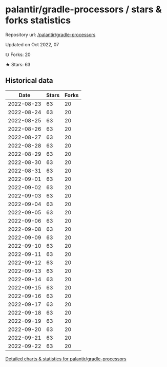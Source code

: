 # palantir/gradle-processors / stars & forks statistics

Repository url: [/palantir/gradle-processors](https://github.com/palantir/gradle-processors)

Updated on Oct 2022, 07

☋ Forks: 20

★ Stars: 63

## Historical data
| Date | Stars | Forks |
|------|-------|-------|
| 2022-08-23 | 63 | 20 | 
| 2022-08-24 | 63 | 20 | 
| 2022-08-25 | 63 | 20 | 
| 2022-08-26 | 63 | 20 | 
| 2022-08-27 | 63 | 20 | 
| 2022-08-28 | 63 | 20 | 
| 2022-08-29 | 63 | 20 | 
| 2022-08-30 | 63 | 20 | 
| 2022-08-31 | 63 | 20 | 
| 2022-09-01 | 63 | 20 | 
| 2022-09-02 | 63 | 20 | 
| 2022-09-03 | 63 | 20 | 
| 2022-09-04 | 63 | 20 | 
| 2022-09-05 | 63 | 20 | 
| 2022-09-06 | 63 | 20 | 
| 2022-09-08 | 63 | 20 | 
| 2022-09-09 | 63 | 20 | 
| 2022-09-10 | 63 | 20 | 
| 2022-09-11 | 63 | 20 | 
| 2022-09-12 | 63 | 20 | 
| 2022-09-13 | 63 | 20 | 
| 2022-09-14 | 63 | 20 | 
| 2022-09-15 | 63 | 20 | 
| 2022-09-16 | 63 | 20 | 
| 2022-09-17 | 63 | 20 | 
| 2022-09-18 | 63 | 20 | 
| 2022-09-19 | 63 | 20 | 
| 2022-09-20 | 63 | 20 | 
| 2022-09-21 | 63 | 20 | 
| 2022-09-22 | 63 | 20 | 


[Detailed charts & statistics for palantir/gradle-processors](https://reviewgithub.com/rep/palantir/gradle-processors)
